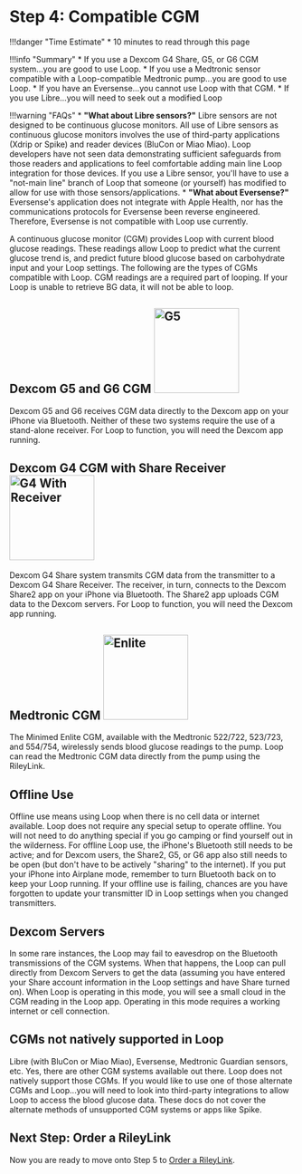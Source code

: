 # Step 4: Compatible CGM

!!!danger "Time Estimate"
    * 10 minutes to read through this page

!!!info "Summary"
    * If you use a Dexcom G4 Share, G5, or G6 CGM system...you are good to use Loop.
    * If you use a Medtronic sensor compatible with a Loop-compatible Medtronic pump...you are good to use Loop.
    * If you have an Eversense...you cannot use Loop with that CGM.
    * If you use Libre...you will need to seek out a modified Loop

!!!warning "FAQs"
    * **"What about Libre sensors?"** Libre sensors are not designed to be continuous glucose monitors. All use of Libre sensors as continuous glucose monitors involves the use of third-party applications (Xdrip or Spike) and reader devices (BluCon or Miao Miao). Loop developers have not seen data demonstrating sufficient safeguards from those readers and applications to feel comfortable adding main line Loop integration for those devices. If you use a Libre sensor, you'll have to use a "not-main line" branch of Loop that someone (or yourself) has modified to allow for use with those sensors/applications.
    * **"What about Eversense?"** Eversense's application does not integrate with Apple Health, nor has the communications protocols for Eversense been reverse engineered. Therefore, Eversense is not compatible with Loop use currently.

A continuous glucose monitor (CGM) provides Loop with current blood glucose readings. These readings allow Loop to predict what the current glucose trend is, and predict future blood glucose based on carbohydrate input and your Loop settings. The following are the types of CGMs compatible with Loop. CGM readings are a required part of looping. If your Loop is unable to retrieve BG data, it will not be able to loop.

## Dexcom G5 and G6 CGM <img src="../img/g5.jpg" width="150" alt="G5" />

Dexcom G5 and G6 receives CGM data directly to the Dexcom app on your iPhone via Bluetooth. Neither of these two systems require the use of a stand-alone receiver. For Loop to function, you will need the Dexcom app running.

## Dexcom G4 CGM with Share Receiver <img src="../img/g4_receiver.png" width="150" alt="G4 With Receiver" />

Dexcom G4 Share system transmits CGM data from the transmitter to a Dexcom G4 Share Receiver. The receiver, in turn, connects to the Dexcom Share2 app on your iPhone via Bluetooth. The Share2 app uploads CGM data to the Dexcom servers. For Loop to function, you will need the Dexcom app running.

## Medtronic CGM <img src="../img/enlite.png" width="150" alt="Enlite" />

The Minimed Enlite CGM, available with the Medtronic 522/722, 523/723, and 554/754, wirelessly sends blood glucose readings to the pump. Loop can read the Medtronic CGM data directly from the pump using the RileyLink.

## Offline Use

Offline use means using Loop when there is no cell data or internet available. Loop does not require any special setup to operate offline. You will not need to do anything special if you go camping or find yourself out in the wilderness. For offline Loop use, the iPhone's Bluetooth still needs to be active; and for Dexcom users, the Share2, G5, or G6 app also still needs to be open (but don't have to be actively "sharing" to the internet). If you put your iPhone into Airplane mode, remember to turn Bluetooth back on to keep your Loop running. If your offline use is failing, chances are you have forgotten to update your transmitter ID in Loop settings when you changed transmitters.

## Dexcom Servers

In some rare instances, the Loop may fail to eavesdrop on the Bluetooth transmissions of the CGM systems.  When that happens, the Loop can pull directly from Dexcom Servers to get the data (assuming you have entered your Share account information in the Loop settings and have Share turned on). When Loop is operating in this mode, you will see a small cloud in the CGM reading in the Loop app. Operating in this mode requires a working internet or cell connection.

## CGMs not natively supported in Loop

Libre (with BluCon or Miao Miao), Eversense, Medtronic Guardian sensors, etc.  Yes, there are other CGM systems available out there. Loop does not natively support those CGMs.  If you would like to use one of those alternate CGMs and Loop...you will need to look into third-party integrations to allow Loop to access the blood glucose data.  These docs do not cover the alternate methods of unsupported CGM systems or apps like Spike.

## Next Step: Order a RileyLink

Now you are ready to move onto Step 5 to [Order a RileyLink](step5.md).
